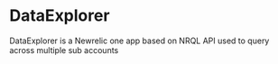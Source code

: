 # DataExplorer
DataExplorer is a Newrelic one app based on NRQL API used to query across multiple sub accounts
